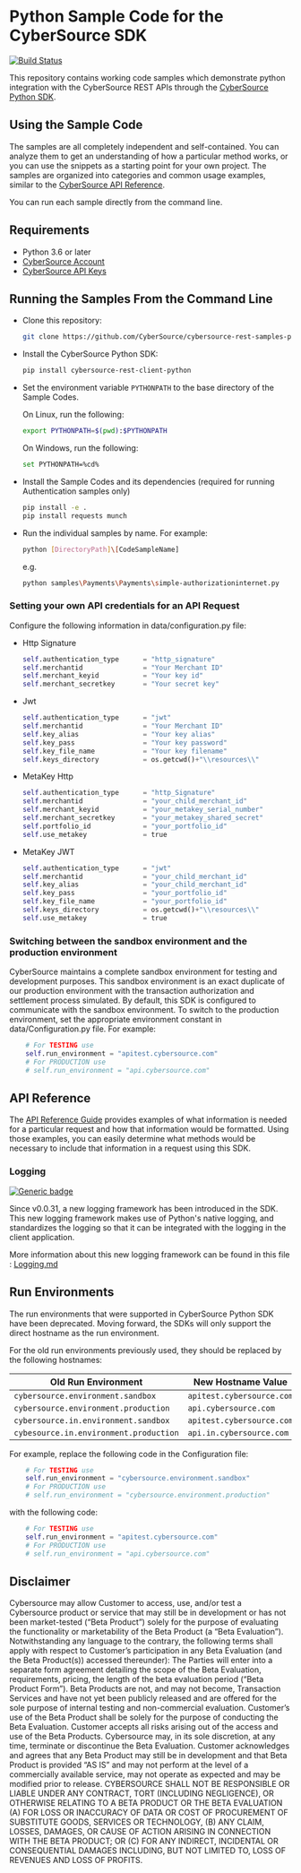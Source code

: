 # Python Sample Code for the CyberSource SDK

[![Build Status](https://app.travis-ci.com/CyberSource/cybersource-rest-samples-python.svg?branch=master)](https://app.travis-ci.com/CyberSource/cybersource-rest-samples-python)

This repository contains working code samples which demonstrate python integration with the CyberSource REST APIs through the [CyberSource Python SDK](https://github.com/CyberSource/cybersource-rest-client-python).

## Using the Sample Code

The samples are all completely independent and self-contained. You can analyze them to get an understanding of how a particular method works, or you can use the snippets as a starting point for your own project.  The samples are organized into categories and common usage examples, similar to the [CyberSource API Reference](http://developer.cybersource.com/api/reference).

You can run each sample directly from the command line.

## Requirements

* Python 3.6 or later
* [CyberSource Account](https://developer.cybersource.com/api/developer-guides/dita-gettingstarted/registration.html)
* [CyberSource API Keys](https://developer.cybersource.com/api/developer-guides/dita-gettingstarted/registration/createCertSharedKey.html)

## Running the Samples From the Command Line

* Clone this repository:

    ```bash
    git clone https://github.com/CyberSource/cybersource-rest-samples-python.git
    ```

* Install the CyberSource Python SDK:

    ```bash
    pip install cybersource-rest-client-python
    ```

* Set the environment variable `PYTHONPATH` to the base directory of the Sample Codes.

    On Linux, run the following:

    ```bash
    export PYTHONPATH=$(pwd):$PYTHONPATH
    ```

    On Windows, run the following:

    ```bash
    set PYTHONPATH=%cd%
    ```

* Install the Sample Codes and its dependencies (required for running Authentication samples only)

    ```bash
    pip install -e .
    pip install requests munch
    ```

* Run the individual samples by name. For example:

    ```bash
    python [DirectoryPath]\[CodeSampleName]
    ```

    e.g.

    ```bash
    python samples\Payments\Payments\simple-authorizationinternet.py
    ```

### Setting your own API credentials for an API Request

Configure the following information in data/configuration.py file:

* Http Signature

    ```python
    self.authentication_type      = "http_signature"
    self.merchantid               = "Your Merchant ID"
    self.merchant_keyid           = "Your key id"
    self.merchant_secretkey       = "Your secret key"
    ```

* Jwt

    ```python
    self.authentication_type      = "jwt"
    self.merchantid               = "Your Merchant ID"
    self.key_alias                = "Your key alias"
    self.key_pass                 = "Your key password"
    self.key_file_name            = "Your key filename"
    self.keys_directory           = os.getcwd()+"\\resources\\"
    ```

* MetaKey Http

    ```python
    self.authentication_type      = "http_Signature"
    self.merchantid               = "your_child_merchant_id"
    self.merchant_keyid           = "your_metakey_serial_number"
    self.merchant_secretkey       = "your_metakey_shared_secret"
    self.portfolio_id             = "your_portfolio_id"
    self.use_metakey              = true
    ```

* MetaKey JWT

    ```python
    self.authentication_type      = "jwt"
    self.merchantid               = "your_child_merchant_id"
    self.key_alias                = "your_child_merchant_id"
    self.key_pass                 = "your_portfolio_id"
    self.key_file_name            = "your_portfolio_id"
    self.keys_directory           = os.getcwd()+"\\resources\\"
    self.use_metakey              = true
    ```

### Switching between the sandbox environment and the production environment

CyberSource maintains a complete sandbox environment for testing and development purposes. This sandbox environment is an exact duplicate of our production environment with the transaction authorization and settlement process simulated. By default, this SDK is configured to communicate with the sandbox environment. To switch to the production environment, set the appropriate environment constant in data/Configuration.py file.  For example:

```python
    # For TESTING use
    self.run_environment = "apitest.cybersource.com"
    # For PRODUCTION use
    # self.run_environment = "api.cybersource.com"
```

## API Reference

The [API Reference Guide](https://developer.cybersource.com/api/reference/api-reference.html) provides examples of what information is needed for a particular request and how that information would be formatted. Using those examples, you can easily determine what methods would be necessary to include that information in a request using this SDK.

### Logging

[![Generic badge](https://img.shields.io/badge/LOGGING-NEW-GREEN.svg)](https://shields.io/)

Since v0.0.31, a new logging framework has been introduced in the SDK. This new logging framework makes use of Python's native logging, and standardizes the logging so that it can be integrated with the logging in the client application.

More information about this new logging framework can be found in this file : [Logging.md](Logging.md)

## Run Environments

The run environments that were supported in CyberSource Python SDK have been deprecated.
Moving forward, the SDKs will only support the direct hostname as the run environment.

For the old run environments previously used, they should be replaced by the following hostnames:

| Old Run Environment                             | New Hostname Value           |
| ----------------------------------------------- | ---------------------------- |
| `cybersource.environment.sandbox`               | `apitest.cybersource.com`    |
| `cybersource.environment.production`            | `api.cybersource.com`        |
| `cybersource.in.environment.sandbox`            | `apitest.cybersource.com`    |
| `cybesource.in.environment.production`          | `api.in.cybersource.com`     |

For example, replace the following code in the Configuration file:

```python
    # For TESTING use
    self.run_environment = "cybersource.environment.sandbox"
    # For PRODUCTION use
    # self.run_environment = "cybersource.environment.production"
```

with the following code:

```python
    # For TESTING use
    self.run_environment = "apitest.cybersource.com"
    # For PRODUCTION use
    # self.run_environment = "api.cybersource.com"
```

## Disclaimer

Cybersource may allow Customer to access, use, and/or test a Cybersource product or service that may still be in development or has not been market-tested (“Beta Product”) solely for the purpose of evaluating the functionality or marketability of the Beta Product (a “Beta Evaluation”). Notwithstanding any language to the contrary, the following terms shall apply with respect to Customer’s participation in any Beta Evaluation (and the Beta Product(s)) accessed thereunder): The Parties will enter into a separate form agreement detailing the scope of the Beta Evaluation, requirements, pricing, the length of the beta evaluation period (“Beta Product Form”). Beta Products are not, and may not become, Transaction Services and have not yet been publicly released and are offered for the sole purpose of internal testing and non-commercial evaluation. Customer’s use of the Beta Product shall be solely for the purpose of conducting the Beta Evaluation. Customer accepts all risks arising out of the access and use of the Beta Products. Cybersource may, in its sole discretion, at any time, terminate or discontinue the Beta Evaluation. Customer acknowledges and agrees that any Beta Product may still be in development and that Beta Product is provided “AS IS” and may not perform at the level of a commercially available service, may not operate as expected and may be modified prior to release. CYBERSOURCE SHALL NOT BE RESPONSIBLE OR LIABLE UNDER ANY CONTRACT, TORT (INCLUDING NEGLIGENCE), OR OTHERWISE RELATING TO A BETA PRODUCT OR THE BETA EVALUATION (A) FOR LOSS OR INACCURACY OF DATA OR COST OF PROCUREMENT OF SUBSTITUTE GOODS, SERVICES OR TECHNOLOGY, (B) ANY CLAIM, LOSSES, DAMAGES, OR CAUSE OF ACTION ARISING IN CONNECTION WITH THE BETA PRODUCT; OR (C) FOR ANY INDIRECT, INCIDENTAL OR CONSEQUENTIAL DAMAGES INCLUDING, BUT NOT LIMITED TO, LOSS OF REVENUES AND LOSS OF PROFITS.
